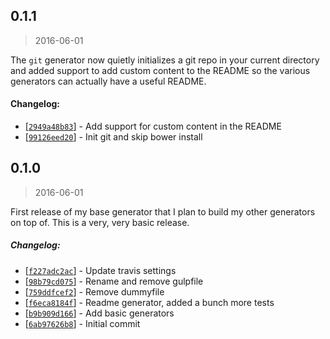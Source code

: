 <a name="0.1.1"></a>
## 0.1.1
> 2016-06-01

The `git` generator now quietly initializes a git repo in your current directory
and added support to add custom content to the README so the various generators
can actually have a useful README.

#### Changelog:
* [[`2949a48b83`](https://github.com/sondr3/generator-statisk/commit/2949a48b83)] - Add support for custom content in the README
* [[`99126eed20`](https://github.com/sondr3/generator-statisk/commit/99126eed20)] - Init git and skip bower install

<a name="0.1.0"></a>
## 0.1.0
> 2016-06-01

First release of my base generator that I plan to build my other generators on
top of. This is a very, very basic release.

##### Changelog:
* [[`f227adc2ac`](https://github.com/sondr3/generator-statisk/commit/f227adc2ac)] - Update travis settings
* [[`98b79cd075`](https://github.com/sondr3/generator-statisk/commit/98b79cd075)] - Rename and remove gulpfile
* [[`759ddfcef2`](https://github.com/sondr3/generator-statisk/commit/759ddfcef2)] - Remove dummyfile
* [[`f6eca8184f`](https://github.com/sondr3/generator-statisk/commit/f6eca8184f)] - Readme generator, added a bunch more tests
* [[`b9b909d166`](https://github.com/sondr3/generator-statisk/commit/b9b909d166)] - Add basic generators
* [[`6ab97626b8`](https://github.com/sondr3/generator-statisk/commit/6ab97626b8)] - Initial commit
